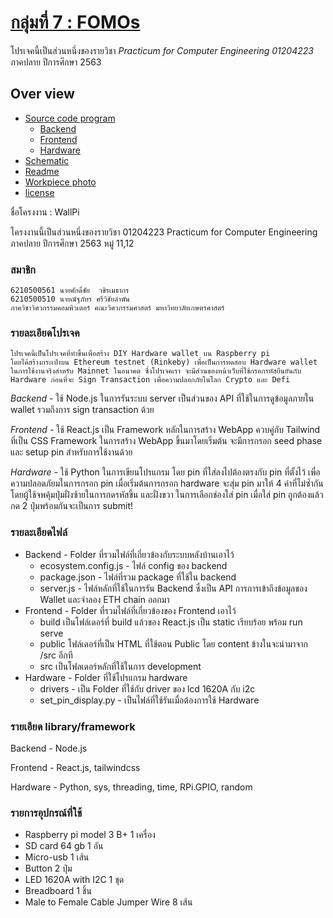 # [กลุ่มที่ 7 : FOMOs](https://ecourse.cpe.ku.ac.th/tpm/project/practicum-63s) #


โปรเจคนี้เป็นส่วนหนึ่งของรายวิชา _Practicum for Computer Engineering 01204223_ ภาคปลาย ปีการศึกษา 2563

## Over view
* [Source code program](https://github.com/17012/Practicum)
    * [Backend](/backend)
    * [Frontend](/frontend)
    * [Hardware](/hardware)
* [Schematic](/Schematic_hardware.png)
* [Readme](/README.md)
* [Workpiece photo](/workpiecePhoto)
* [license](/license.txt)

ชื่อโครงงาน : WallPi

โครงงานนี้เป็นส่วนหนึ่งของรายวิชา 01204223 Practicum for Computer Engineering ภาคปลาย ปีการศึกษา 2563 หมู่ 11,12

### สมาชิก

    6210500561 นายศักดิ์ชัย  วชิรเมธากร
    6210500510 นายณัฐภัทร ศรีวิชัยลำพัน
    ภาควิชาวิศวกรรมคอมพิวเตอร์ คณะวิศวกรรมศาสตร์ มหาวิทยาลัยเกษตรศาสตร์

### รายละเอียดโปรเจค
    โปรเจคนี้เป็นโปรเจคที่ทำขึ้นเพื่อสร้าง DIY Hardware wallet บน Raspberry pi 
    โดยได้สร้างกระเป๋าบน Ethereum testnet (Rinkeby) เพื่อเป็นการทดสอบ Hardware wallet 
    ในการใช้งานจริงสำหรับ Mainnet ในอนาคต ซึ่งโปรเจคเรา จะมีส่วนของหน้าเว็บที่ใช้กรอกรหัสยืนยันกับ Hardware ก่อนที่จะ Sign Transaction เพื่อความปลอกภัยในโลก Crypto และ Defi

_Backend_ - ใช้ Node.js ในการรันระบบ server เป็นส่วนของ API ที่ใช้ในการดูข้อมูลภายใน wallet รวมถึงการ sign transaction ด้วย

_Frontend_ - ใช้ React.js เป็น Framework หลักในการสร้าง WebApp ควบคู่กับ Tailwind ที่เป็น CSS Framework ในการสร้าง WebApp ขึ้นมาโดยเริ่มต้น จะมีการกรอก seed phase และ setup pin สำหรับการใช้งานด้วย

_Hardware_ - ใช้ Python ในการเขียนโปรแกรม โดย pin ที่ใส่ลงไปต้องตรงกับ pin ที่ตั้งไว้ เพื่อความปลอดภัยมในการกรอก pin เมื่อเริ่มต้นการกรอก hardware จะสุ่ม pin มาให้ 4 ค่าที่ไม่ซ้ำกัน โดยผู้ใช้จพคุ้มปุ่มฝั่งซ้ายในการกดรหัสขึ้น และฝั่งขวา ในการเลือกช่องใส่ pin เมื่อใส่ pin ถูกต้องแล้วกด 2 ปุ่มพร้อมกันจะเป็นการ submit!

### รายละเอียดไฟล์
- Backend - Folder ที่รวมไฟล์ที่เกี่ยวข้องกับระบบหลังบ้านเอาไว้
    * ecosystem.config.js - ไฟล์ config ของ backend
    * package.json - ไฟล์ที่รวม package ที่ใช้ใน backend
    * server.js - ไฟล์หลักที่ใช้ในการรัน Backend ซึ่งเป็น API การการเข้าถึงข้อมูลของ Wallet และจำลอง ETH chain ออกมา
- Frontend - Folder ที่รวมไฟล์ที่เกี่ยวข้องของ Frontend เอาไว้
    * build เป็นโฟล์เดอร์ที่ build แล้วของ React.js เป็น static เรียบร้อย พร้อม run serve
    * public โฟล์เดอร์ที่เป็น HTML ที่ใช้ตอน Public โดย content ข้างในจะนำมาจาก /src อีกที
    * src เป็นโฟลเดอร์หลักที่ใช้ในการ development 
- Hardware - Folder ที่ใช้โปรแกรม hardware
    * drivers - เป็น Folder ที่ใช้กับ driver ของ lcd 1620A กับ i2c
    * set_pin_display.py - เป็นไฟล์ที่ใช้รันเมื่อต้องการใช้ Hardware


### รายเอียด library/framework 
Backend - Node.js

Frontend - React.js, tailwindcss

Hardware - Python, sys, threading, time, RPi.GPIO, random


### รายการอุปกรณ์ที่ใช้
- Raspberry pi model 3 B+ 1 เครื่อง
- SD card 64 gb 1 อัน
- Micro-usb 1 เส้น
- Button 2 ปุ่ม
- LED 1620A with I2C 1 ชุด
- Breadboard 1 ชิ้น
- Male to Female Cable Jumper Wire 8 เส้น